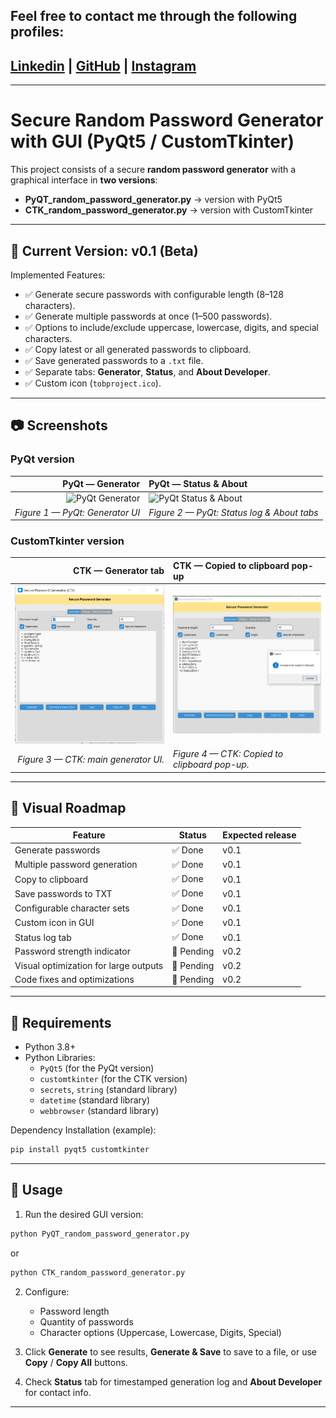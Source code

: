 ## Feel free to contact me through the following profiles:

## [Linkedin](https://www.linkedin.com/in/andrespds/) | [GitHub](https://github.com/tobproject) | [Instagram](https://www.instagram.com/tob_project/)

---

# Secure Random Password Generator with GUI (PyQt5 / CustomTkinter)

This project consists of a secure **random password generator** with a graphical interface in **two versions**:

- **PyQT_random_password_generator.py** → version with PyQt5
- **CTK_random_password_generator.py** → version with CustomTkinter

---

## 📌 Current Version: **v0.1 (Beta)**

Implemented Features:
- ✅ Generate secure passwords with configurable length (8–128 characters).
- ✅ Generate multiple passwords at once (1–500 passwords).
- ✅ Options to include/exclude uppercase, lowercase, digits, and special characters.
- ✅ Copy latest or all generated passwords to clipboard.
- ✅ Save generated passwords to a `.txt` file.
- ✅ Separate tabs: **Generator**, **Status**, and **About Developer**.
- ✅ Custom icon (`tobproject.ico`).

---

## 📷 Screenshots

### PyQt version
<div align="center">

| PyQt — Generator | PyQt — Status & About |
|---:|:---|
| <img src="assets/screenshots/PyQt_pwgen_1.png" alt="PyQt Generator" width="420"/> | <img src="assets/screenshots/PyQt_pwgen_2.png" alt="PyQt Status & About" width="420"/> |
| *Figure 1 — PyQt: Generator UI* | *Figure 2 — PyQt: Status log & About tabs* |

</div>

### CustomTkinter version
<div align="center">

| CTK — Generator tab | CTK — Copied to clipboard pop-up |
|---:|:---|
| <img src="assets/screenshots/CTK_screenshot1.png" alt="CTK Generator" width="420"/> | <img src="assets/screenshots/CTK_screenshot2.png" alt="CTK copied to clipboard" width="420"/> |
| *Figure 3 — CTK: main generator UI.* | *Figure 4 — CTK: Copied to clipboard pop-up.* |

</div>

---

## 📌 Visual Roadmap

| Feature | Status | Expected release |
|----------------------------------------|----------|------------------|
| Generate passwords | ✅ Done | v0.1 |
| Multiple password generation | ✅ Done | v0.1 |
| Copy to clipboard | ✅ Done | v0.1 |
| Save passwords to TXT | ✅ Done | v0.1 |
| Configurable character sets | ✅ Done | v0.1 |
| Custom icon in GUI | ✅ Done | v0.1 |
| Status log tab | ✅ Done | v0.1 |
| Password strength indicator | 🚧 Pending | v0.2 |
| Visual optimization for large outputs | 🚧 Pending | v0.2 |
| Code fixes and optimizations | 🚧 Pending | v0.2 |

---

## 🔧 Requirements

- Python 3.8+
- Python Libraries:
  - `PyQt5` (for the PyQt version)
  - `customtkinter` (for the CTK version)
  - `secrets`, `string` (standard library)
  - `datetime` (standard library)
  - `webbrowser` (standard library)

Dependency Installation (example):
```bash
pip install pyqt5 customtkinter
```

---

## 📌 Usage

1. Run the desired GUI version:
```bash
python PyQT_random_password_generator.py
```
or
```bash
python CTK_random_password_generator.py
```

2. Configure:
   - Password length
   - Quantity of passwords
   - Character options (Uppercase, Lowercase, Digits, Special)

3. Click **Generate** to see results, **Generate & Save** to save to a file, or use **Copy** / **Copy All** buttons.

4. Check **Status** tab for timestamped generation log and **About Developer** for contact info.

---


